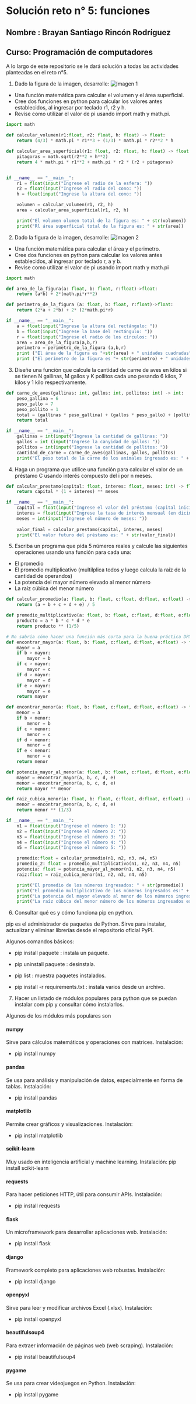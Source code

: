 # Solución reto n° 5: funciones

## Nombre : Brayan Santiago Rincón Rodríguez

## Curso: Programación de computadores


A lo largo de este repositorio se le dará solución a todas las actividades planteadas en el reto n°5.

1. Dado la figura de la imagen, desarrolle:
![imagen 1](Imagenes/img_1.jpg)


- Una función matemática para calcular el volumen y el área superficial.
- Cree dos funciones en python para calcular los valores antes establecidos, al ingresar por teclado r1, r2 y h.
- Revise como utilizar el valor de pi usando import math y math.pi.
```python
import math

def calcular_volumen(r1:float, r2: float, h: float) -> float:
    return (4/3) * math.pi * r1**3 + (1/3) * math.pi * r2**2 * h

def calcular_area_superficial(r1: float, r2: float, h: float) -> float:
    pitagoras = math.sqrt(r2**2 + h**2)  
    return 4 * math.pi * r1**2 + math.pi * r2 * (r2 + pitagoras)


if __name__ == "__main__":
    r1 = float(input("Ingrese el radio de la esfera: "))
    r2 = float(input("Ingrese el radio del cono: "))
    h = float(input("Ingrese la altura del cono: "))

    volumen = calcular_volumen(r1, r2, h)
    area = calcular_area_superficial(r1, r2, h)

    print("El volumen olumen total de la figura es: " + str(volumen))
    print("Rl área superficial total de la figura es: " + str(area))
```

2. Dado la figura de la imagen, desarrolle:
![imagen 2](Imagenes/Img_2.jpg)


- Una función matemática para calcular el área y el perimetro.
- Cree dos funciones en python para calcular los valores antes establecidos, al ingresar por teclado r, a y b.
- Revise como utilizar el valor de pi usando import math y math.pi
```python
import math

def area_de_la_figura(a: float, b: float, r:float)->float:
    return (a*b) + 2*(math.pi*r**2)

def perimetro_de_la_figura (a: float, b: float, r:float)->float:
    return (2*a + 2*b) + 2* (2*math.pi*r)

if __name__ == "__main__":
    a = float(input("Ingrese la altura del rectángulo: "))
    b = float(input("Ingrese la base del rectángulo: "))
    r = float(input("Ingrese el radio de los círculos: "))
    area = area_de_la_figura(a,b,r)
    perimetro = perimetro_de_la_figura (a,b,r)
    print ("El área de la figura es "+str(area) + " unidades cuadradas")
    print ("El perímetro de la figura es "+ str(perimetro) + " unidades")
```

3. Diseñe una función que calcule la cantidad de carne de aves en kilos si se tienen N gallinas, M gallos y K pollitos cada uno pesando 6 kilos, 7 kilos y 1 kilo respectivamente.
```python
def carne_de_aves(gallinas: int, gallos: int, pollitos: int) -> int:
    peso_gallina = 6
    peso_gallo = 7
    peso_pollito = 1
    total = (gallinas * peso_gallina) + (gallos * peso_gallo) + (pollitos * peso_pollito)
    return total

if __name__ == "__main__":
    gallinas = int(input("Ingrese la cantidad de gallinas: "))
    gallos = int (input("Ingrese la canyidad de gallos: "))
    pollitos = int(input("Ingrese la cantidad de pollitos: "))
    cantidad_de_carne = carne_de_aves(gallinas, gallos, pollitos)
    print("El peso total de la carne de los animales ingresado es: " + str(cantidad_de_carne) + " kilos")
```

4. Haga un programa que utilice una función para calcular el valor de un préstamo C usando interés compuesto del i por n meses.
```python
def calcular_prestamo(capital: float, interes: float, meses: int) -> float:
    return capital * (1 + interes) ** meses

if __name__ == "__main__":
    capital = float(input("Ingrese el valor del préstamo (capital inicial): "))
    interes = float(input("Ingrese la tasa de interés mensual (en dicimal no porcentaje): "))
    meses = int(input("Ingrese el número de meses: "))
    
    valor_final = calcular_prestamo(capital, interes, meses)
    print("El valor futuro del préstamo es: " + str(valor_final))
```

5. Escriba un programa que pida 5 números reales y calcule las siguientes operaciones usando una función para cada una:

- El promedio
- El promedio multiplicativo (multilplica todos y luego calcula la raíz de la cantidad de operandos)
- La potencia del mayor número elevado al menor número
- La raíz cúbica del menor número
```python
def calcular_promedio(a: float, b: float, c:float, d:float, e:float) -> float:
    return (a + b + c + d + e) / 5

def promedio_multiplicativo(a: float, b: float, c:float, d:float, e:float) -> float:
    producto = a * b * c * d * e
    return producto ** (1/5)

# No sabría cómo hacer una función más corta para la buena práctica DRY(don't repeat yourself)
def encontrar_mayor(a: float, b: float, c:float, d:float, e:float) -> float:
    mayor = a
    if b > mayor:
        mayor = b
    if c > mayor:
        mayor = c
    if d > mayor:
        mayor = d
    if e > mayor:
        mayor = e
    return mayor

def encontrar_menor(a: float, b: float, c:float, d:float, e:float) -> float:
    menor = a
    if b < menor:
        menor = b
    if c < menor:
        menor = c
    if d < menor:
        menor = d
    if e < menor:
        menor = e
    return menor

def potencia_mayor_al_menor(a: float, b: float, c:float, d:float, e:float) -> float:
    mayor = encontrar_mayor(a, b, c, d, e)
    menor = encontrar_menor(a, b, c, d, e)
    return mayor ** menor

def raiz_cubica_menor(a: float, b: float, c:float, d:float, e:float) -> float:
    menor = encontrar_menor(a, b, c, d, e)
    return menor ** (1/3)

if __name__ == "__main__":
    n1 = float(input("Ingrese el número 1: "))
    n2 = float(input("Ingrese el número 2: "))
    n3 = float(input("Ingrese el número 3: "))
    n4 = float(input("Ingrese el número 4: "))
    n5 = float(input("Ingrese el número 5: "))

    promedio:float = calcular_promedio(n1, n2, n3, n4, n5)
    promedio_2: float = promedio_multiplicativo(n1, n2, n3, n4, n5)
    potencia: float = potencia_mayor_al_menor(n1, n2, n3, n4, n5)
    raiz:float = raiz_cubica_menor(n1, n2, n3, n4, n5)

    print("El promedio de los números ingresados: " + str(promedio))
    print("El promedio multiplicativo de los números ingresados es:" + str(promedio_2))
    print("La potencia del mayor elevado al menor de los números ingresados es:" + str(potencia))
    print("La raíz cúbica del menor número de los números ingresados es: " +str(raiz))
```

6. Consultar qué es y cómo funciona pip en python.

pip es el administrador de paquetes de Python. Sirve para instalar, actualizar y eliminar librerías desde el repositorio oficial PyPI.

Algunos comandos básicos:

- pip install paquete : instala un paquete.

- pip uninstall paquete : desinstala.

- pip list : muestra paquetes instalados.

- pip install -r requirements.txt : instala varios desde un archivo.

7. Hacer un listado de módulos populares para python que se puedan instalar com pip y consultar cómo instalarlos.
 
Algunos de los módulos más populares son
     
#### numpy
Sirve para cálculos matemáticos y operaciones con matrices.
Instalación:
-  pip install numpy

#### pandas
Se usa para análisis y manipulación de datos, especialmente en forma de tablas.
Instalación:
-  pip install pandas

#### matplotlib
Permite crear gráficos y visualizaciones.
Instalación:
-  pip install matplotlib

#### scikit-learn
Muy usado en inteligencia artificial y machine learning.
Instalación: pip install scikit-learn

#### requests
Para hacer peticiones HTTP, útil para consumir APIs.
Instalación:
-  pip install requests

#### flask
Un microframework para desarrollar aplicaciones web.
Instalación:
-  pip install flask

#### django
Framework completo para aplicaciones web robustas.
Instalación:
-  pip install django

#### openpyxl
Sirve para leer y modificar archivos Excel (.xlsx).
Instalación: 
- pip install openpyxl

#### beautifulsoup4
Para extraer información de páginas web (web scraping).
Instalación:
-  pip install beautifulsoup4

#### pygame
Se usa para crear videojuegos en Python.
Instalación:
-  pip install pygame

